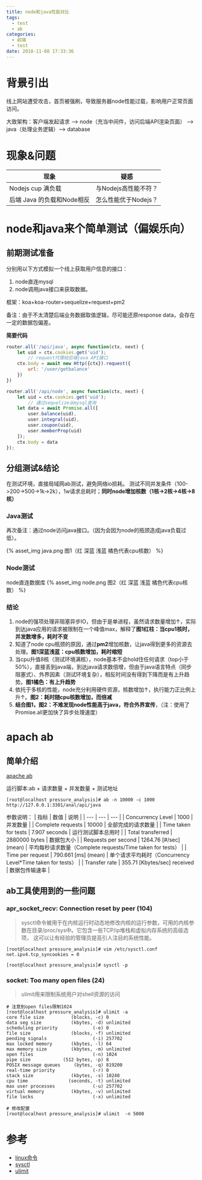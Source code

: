 ```yaml
---
title: node和java性能对比
tags:
  - test
  - ab
categories:
  - 前端
  - test
date: 2018-11-08 17:33:36
---
```



# 背景引出
线上网站遭受攻击，首页被强刷，导致服务器node性能过载，影响用户正常页面访问。

大致架构：客户端发起请求 --> node（充当中间件，访问后端API渲染页面） --> java（处理业务逻辑）--> database

# 现象&问题
| 现象 | 疑惑 |
| -- | -- |
| Nodejs cup 满负载| 与Nodejs高性能不符？ |
| 后端 Java 的负载和Node相反 | 怎么性能优于Nodejs？ |

# node和java来个简单测试（偏娱乐向）
## 前期测试准备
分别用以下方式模拟一个线上获取用户信息的接口：
1. node直连mysql
2. node调用java接口来获取数据。

框架：koa+koa-router+sequelize+request+pm2

备注：由于不太清楚后端业务数据取值逻辑，尽可能还原response data，会存在一定的数据包偏差。

**简要代码**
````js
router.all('/api/java', async function(ctx, next) {
	let uid = ctx.cookies.get('uid');
        // request代理给后端java API接口
	ctx.body = await new Http({ctx}).request({
		url: '/user/getbalance'
	})
})
````
````js
router.all('/api/node', async function(ctx, next) {
	let uid = ctx.cookies.get('uid');
        // 通过sequelize从mysql查询
	let data = await Promise.all([
		user.balance(uid),
		user.integral(uid),
		user.coupon(uid),
		user.memberProp(uid)
	]);
	ctx.body = data
});
````

## 分组测试&结论
在测试环境，直接局域网ab测试，避免网络io损耗。
测试不同并发条件（100->200->500->1k->2k），1w请求总耗时；**同时node增加核数（1核->2核->4核->8核）**

### Java测试
再次备注：通过node访问java接口。（因为会因为node的瓶颈造成java负载过低）。

{% asset_img java.png 图1（红 深蓝 浅蓝 橘色代表cpu核数） %}

### Node测试
node直连数据库
{% asset_img node.png 图2（红 深蓝 浅蓝 橘色代表cpu核数） %}

### 结论
1. node的强项处理非阻塞异步IO，但由于是单进程，虽然请求数量增加↑，实际到达java应用的请求被限制在一个峰值max，解释了**图1红柱：当cpu1核时，并发数增多，耗时不变**
2. 知道了node cpu瓶颈的原因，通过**pm2**增加核数，让java得到更多的资源去处理。**图1深蓝浅蓝：cpu核数增加，耗时缩短**
3. 当cpu升值8核（测试环境满核），node基本不会hold住任何请求（top小于50%），直接丢到java端，到达java请求数倍增，但由于java语言特点（同步阻塞式）、外界因素（测试环境复杂），相反时间没有得到下降而是有上升趋势。**图1橘色：有上升趋势**
4. 依托于多核的性能，node充分利用硬件资源，核数增加↑，执行能力正比例上升↑。**图2：耗时随cpu核数增加，而倍减**
5. **结合图1，图2：**不难发现node性能高于java，符合**外界宣传**，（注：使用了Promise.all更加快了异步处理速度）

# apach ab
## 简单介绍
[apache ab](https://httpd.apache.org/docs/2.4/programs/ab.html)

运行脚本:ab + 请求数量 + 并发数量 + 测试地址
````
[root@localhost pressure_analysis]# ab -n 10000 -c 1000 http://127.0.0.1:3301/anal/api/java
````

参数说明：
| 指标 | 数值 | 说明 |
| --- | --- | --- |
| Concurrency Level | 1000 | 并发数量 |
| Complete requests | 10000 | 全部完成的请求数量 |
| Time taken for tests | 7.907 seconds | 运行测试脚本总用时 |
| Total transferred | 2880000 bytes | 数据包大小 |
| Requests per second | 1264.76 [#/sec] (mean) | 平均每秒请求数量（Complete requests/Time taken for tests） |
| Time per request | 790.661 [ms] (mean) | 单个请求平均耗时（Concurrency Level*Time taken for tests） |
| Transfer rate | 355.71 [Kbytes/sec] received | 数据包传输速率 |

## ab工具使用到的一些问题
### apr_socket_recv: Connection reset by peer (104)
> sysctl命令被用于在内核运行时动态地修改内核的运行参数，可用的内核参数在目录/proc/sys中。它包含一些TCP/ip堆栈和虚拟内存系统的高级选项， 这可以让有经验的管理员提高引人注目的系统性能。
````
[root@localhost pressure_analysis]# vim /etc/sysctl.conf
net.ipv4.tcp_syncookies = 0

[root@localhost pressure_analysis]# sysctl -p
````

### socket: Too many open files (24)
> ulimit用来限制系统用户对shell资源的访问
````
# 注意到open files限制1024
[root@localhost pressure_analysis]# ulimit -a
core file size          (blocks, -c) 0
data seg size           (kbytes, -d) unlimited
scheduling priority             (-e) 0
file size               (blocks, -f) unlimited
pending signals                 (-i) 257702
max locked memory       (kbytes, -l) 64
max memory size         (kbytes, -m) unlimited
open files                      (-n) 1024
pipe size            (512 bytes, -p) 8
POSIX message queues     (bytes, -q) 819200
real-time priority              (-r) 0
stack size              (kbytes, -s) 10240
cpu time               (seconds, -t) unlimited
max user processes              (-u) 257702
virtual memory          (kbytes, -v) unlimited
file locks                      (-x) unlimited

# 修改配置
[root@localhost pressure_analysis]# ulimit  -n 5000
````

# 参考
- [linux命令](http://man.linuxde.net/sysctl)
- [sysctl](https://www.cnblogs.com/felixzh/p/8295471.html)
- [ulimit](https://blog.csdn.net/hexuan1/article/details/45191549)